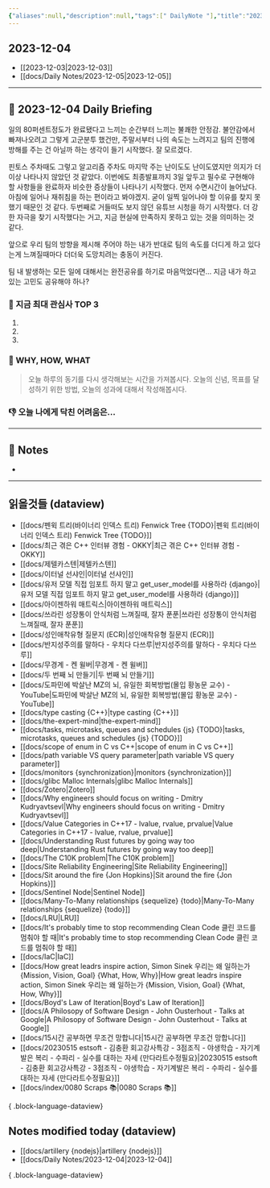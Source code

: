 ```yaml
---
{"aliases":null,"description":null,"tags":[" DailyNote "],"title":"2023-12-04","created":"2023-12-04T13:12:52","updated":"2023-12-04T13:29:08","dg-publish":true,"permalink":"/docs/daily-notes/2023-12-04/","dgPassFrontmatter":true}
---
```



## 2023-12-04

- [[2023-12-03\|2023-12-03]] 
- [[docs/Daily Notes/2023-12-05\|2023-12-05]]

---

## 📅 2023-12-04 Daily Briefing

일의 80퍼센트정도가 완료됐다고 느끼는 순간부터 느끼는 불쾌한 안정감. 불안감에서 빠져나오려고 그렇게 고군분투 했건만, 주말서부터 나의 속도는 느려지고 팀의 진행에 방해를 주는 건 아닐까 하는 생각이 들기 시작했다. 잘 모르겠다. 

핀토스 주차때도 그렇고 알고리즘 주차도 마지막 주는 난이도도 난이도였지만 의지가 더 이상 나타나지 않았던 것 같았다. 이번에도 최종발표까지 3일 앞두고 필수로 구현해야 할 사항들을 완료하자 비슷한 증상들이 나타나기 시작했다. 먼저 수면시간이 늘어났다. 아침에 일어나 재취침을 하는 편이라고 봐야겠지. 굳이 일찍 일어나야 할 이유를 찾지 못했기 때문인 것 같다. 두번째로 거들떠도 보지 않던 유튜브 시청을 하기 시작했다. 더 강한 자극을 찾기 시작했다는 거고, 지금 현실에 만족하지 못하고 있는 것을 의미하는 것 같다.

앞으로 우리 팀의 방향을 제시해 주어야 하는 내가 반대로 팀의 속도를 더디게 하고 있다는게 느껴질때마다 더더욱 도망치려는 충동이 커진다. 

팀 내 발생하는 모든 일에 대해서는 완전공유를 하기로 마음먹었다면... 지금 내가 하고있는 고민도 공유해야 하나?

### 🧠 지금 최대 관심사 TOP 3

1. 
2. 
3. 

### 🚀 WHY, HOW, WHAT

> 오늘 하루의 동기를 다시 생각해보는 시간을 가져봅시다. 오늘의 신념, 목표를 달성하기 위한 방법, 오늘의 성과에 대해서 작성해봅시다.

### 👎 오늘 나에게 닥친 어려움은...

---

## 📝 Notes

- 

---

## 읽을것들 (dataview)

- [[docs/펜윅 트리(바이너리 인덱스 트리) Fenwick Tree {TODO}\|펜윅 트리(바이너리 인덱스 트리) Fenwick Tree {TODO}]]
- [[docs/최근 겪은 C++ 인터뷰 경험 - OKKY\|최근 겪은 C++ 인터뷰 경험 - OKKY]]
- [[docs/제텔카스텐\|제텔카스텐]]
- [[docs/이터널 선샤인\|이터널 선샤인]]
- [[docs/유저 모델 직접 임포트 하지 말고 get_user_model를 사용하라 {django}\|유저 모델 직접 임포트 하지 말고 get_user_model를 사용하라 {django}]]
- [[docs/아이젠하워 매트릭스\|아이젠하워 매트릭스]]
- [[docs/쓰라린 성장통이 안식처럼 느껴질때, 잘자 푼푼\|쓰라린 성장통이 안식처럼 느껴질때, 잘자 푼푼]]
- [[docs/성인애착유형 질문지 (ECR)\|성인애착유형 질문지 (ECR)]]
- [[docs/반지성주의를 말하다 - 우치다 다쓰루\|반지성주의를 말하다 - 우치다 다쓰루]]
- [[docs/무경계 - 켄 윌버\|무경계 - 켄 윌버]]
- [[docs/두 번째 뇌 만들기\|두 번째 뇌 만들기]]
- [[docs/도파민에 박살난 MZ의 뇌, 유일한 회복방법(몰입 황농문 교수) - YouTube\|도파민에 박살난 MZ의 뇌, 유일한 회복방법(몰입 황농문 교수) - YouTube]]
- [[docs/type casting {C++}\|type casting {C++}]]
- [[docs/the-expert-mind\|the-expert-mind]]
- [[docs/tasks, microtasks, queues and schedules {js} {TODO}\|tasks, microtasks, queues and schedules {js} {TODO}]]
- [[docs/scope of enum in C vs C++\|scope of enum in C vs C++]]
- [[docs/path variable VS query parameter\|path variable VS query parameter]]
- [[docs/monitors {synchronization}\|monitors {synchronization}]]
- [[docs/glibc Malloc Internals\|glibc Malloc Internals]]
- [[docs/Zotero\|Zotero]]
- [[docs/Why engineers should focus on writing - Dmitry Kudryavtsevl\|Why engineers should focus on writing - Dmitry Kudryavtsevl]]
- [[docs/Value Categories in C++17 - lvalue, rvalue, prvalue\|Value Categories in C++17 - lvalue, rvalue, prvalue]]
- [[docs/Understanding Rust futures by going way too deep\|Understanding Rust futures by going way too deep]]
- [[docs/The C10K problem\|The C10K problem]]
- [[docs/Site Reliability Engineering\|Site Reliability Engineering]]
- [[docs/Sit around the fire {Jon Hopkins}\|Sit around the fire {Jon Hopkins}]]
- [[docs/Sentinel Node\|Sentinel Node]]
- [[docs/Many-To-Many relationships {sequelize} {todo}\|Many-To-Many relationships {sequelize} {todo}]]
- [[docs/LRU\|LRU]]
- [[docs/It's probably time to stop recommending Clean Code 클린 코드를 멈춰야 할 때\|It's probably time to stop recommending Clean Code 클린 코드를 멈춰야 할 때]]
- [[docs/IaC\|IaC]]
- [[docs/How great leadrs inspire action, Simon Sinek 우리는 왜 일하는가 {Mission, Vision, Goal} {What, How, Why}\|How great leadrs inspire action, Simon Sinek 우리는 왜 일하는가 {Mission, Vision, Goal} {What, How, Why}]]
- [[docs/Boyd's Law of Iteration\|Boyd's Law of Iteration]]
- [[docs/A Philosopy of Software Design - John Ousterhout - Talks at Google\|A Philosopy of Software Design - John Ousterhout - Talks at Google]]
- [[docs/15시간 공부하면 무조건 망합니다\|15시간 공부하면 무조건 망합니다]]
- [[docs/20230515 estsoft - 김충환 회고강사특강 - 3점조직 - 야생학습 - 자기계발은 복리 - 수파리 - 실수를 대하는 자세 {만다라트수정필요}\|20230515 estsoft - 김충환 회고강사특강 - 3점조직 - 야생학습 - 자기계발은 복리 - 수파리 - 실수를 대하는 자세 {만다라트수정필요}]]
- [[docs/index/0080 Scraps 📚\|0080 Scraps 📚]]

{ .block-language-dataview}

## Notes modified today (dataview)

- [[docs/artillery {nodejs}\|artillery {nodejs}]]
- [[docs/Daily Notes/2023-12-04\|2023-12-04]]

{ .block-language-dataview}
